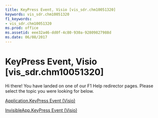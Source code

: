 ```yaml
---
title: KeyPress Event, Visio [vis_sdr.chm10051320]
keywords: vis_sdr.chm10051320
f1_keywords:
- vis_sdr.chm10051320
ms.prod: office
ms.assetid: eee32a46-dd0f-4c80-930a-92809827988d
ms.date: 06/08/2017
---
```



# KeyPress Event, Visio [vis_sdr.chm10051320]

Hi there! You have landed on one of our F1 Help redirector pages. Please select the topic you were looking for below.

[Application.KeyPress Event (Visio)](http://msdn.microsoft.com/library/d044400a-e552-6615-ce2c-1d0aec723b6f%28Office.15%29.aspx)

[InvisibleApp.KeyPress Event (Visio)](http://msdn.microsoft.com/library/d6beecb3-a178-3220-94fe-ae6e68b31980%28Office.15%29.aspx)


